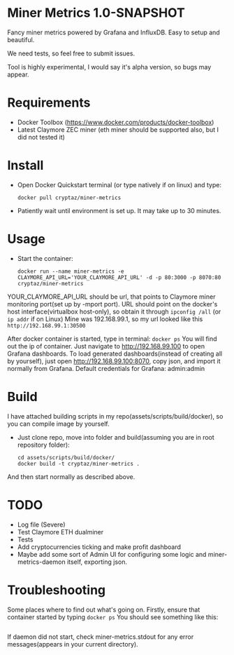 # Miner Metrics 1.0-SNAPSHOT

Fancy miner metrics powered by Grafana and InfluxDB. Easy to setup and beautiful.

We need tests, so feel free to submit issues.

Tool is highly experimental, I would say it's alpha version, so bugs may appear.

# Requirements
* Docker Toolbox (https://www.docker.com/products/docker-toolbox)
* Latest Claymore ZEC miner (eth miner should be supported also, but I did not tested it)

# Install
* Open Docker Quickstart terminal (or type natively if on linux) and type:

    ```
    docker pull cryptaz/miner-metrics
    ```
* Patiently wait until environment is set up. It may take up to 30 minutes.


# Usage

* Start the container:

    ```
    docker run --name miner-metrics -e CLAYMORE_API_URL='YOUR_CLAYMORE_API_URL' -d -p 80:3000 -p 8070:80 cryptaz/miner-metrics
    ```

YOUR_CLAYMORE_API_URL should be url, that points to Claymore miner monitoring port(set up by -mport port).
URL should point on the docker's host interface(virtualbox host-only), so obtain it through ```ipconfig /all``` (or ```ip addr``` if on Linux)
Mine was 192.168.99.1, so my url looked like this ```http://192.168.99.1:30500```

After docker container is started, type in terminal:
    ```
    docker ps
    ```
You will find out the ip of container. Just navigate to http://192.168.99.100 to open Grafana dashboards.
To load generated dashboards(instead of creating all by yourself), just open http://192.168.99.100:8070, copy json, and import it normally from Grafana.
Default credentials for Grafana: admin:admin


# Build
I have attached building scripts in my repo(assets/scripts/build/docker), so you can compile image by yourself.
* Just clone repo, move into folder and build(assuming you are in root repository folder):
    ```
    cd assets/scripts/build/docker/
    docker build -t cryptaz/miner-metrics .
    ```
And then start normally as described above.

# TODO
* Log file (Severe)
* Test Claymore ETH dualminer
* Tests
* Add cryptocurrencies ticking and make profit dashboard
* Maybe add some sort of Admin UI for configuring some logic and miner-metrics-daemon itself, exporting json.


# Troubleshooting
Some places where to find out what's going on. Firstly, ensure that container started by typing
    ```
    docker ps
    ```
You should see something like this:
```
```

If daemon did not start, check miner-metrics.stdout for any error messages(appears in your current directory).
